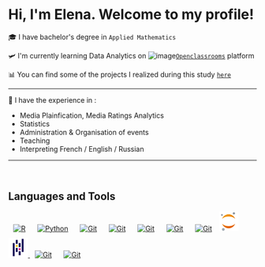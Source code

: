 

# **Hi, I'm Elena. Welcome to my profile!**



🎓 I have bachelor's degree in `Applied Mathematics` 


🛩️ I'm  currently learning Data Analytics  on ![image](https://github.com/ElenaBayk/ElenaBayk/assets/141257192/8be016db-f27e-47ae-8072-95db4886194d)[`Openclassrooms`](https://openclassrooms.com/fr/)  platform


📊 You can find some of the projects I realized during this study  [`here`](https://github.com/ElenaBayk?tab=repositories)

***
💼 I have the experience in :

-  Media Plainfication, Media Ratings Analytics
-  Statistics 
-  Administration & Organisation of events
-  Teaching
-  Interpreting  French / English / Russian
***

<br>

<div align="left">

## Languages and Tools  


<a href="https://www.r-project.org/" target="_blank"><img style="margin: 10px" src="https://profilinator.rishav.dev/skills-assets/r.svg" alt="R" height="50" /></a>
<a href="https://www.python.org/" target="_blank"><img style="margin: 10px" src="https://profilinator.rishav.dev/skills-assets/python-original.svg" alt="Python" height="50" /></a>
<a href="https://www.oracle.com/fr/database/technologies/appdev/sql.html" target="_blank"><img style="margin: 10px" src="https://www.thatjeffsmith.com/wp-content/uploads/2012/03/sqldev_512x512x32.png" alt="Git" height="50" /></a>
<a href="https://www.sqlite.org/index.html" target="_blank"><img style="margin: 10px" src="https://upload.wikimedia.org/wikipedia/commons/3/38/SQLite370.svg" alt="Git" height="50" /></a>
<a href="https://github.com/" target="_blank"><img style="margin: 10px" src="https://profilinator.rishav.dev/skills-assets/git-scm-icon.svg" alt="Git" height="50" /></a>
<a href="https://powerbi.microsoft.com/fr-fr/" target="_blank"><img style="margin: 10px" src="https://upload.wikimedia.org/wikipedia/commons/c/cf/New_Power_BI_Logo.svg" alt="Git" height="50" /></a>
<a href="https://www.knime.com/" target="_blank"><img style="margin: 10px" src="https://upload.wikimedia.org/wikipedia/commons/0/07/KNIMElogo.jpg" alt="Git" height="50" /></a>
<a href="https://jupyter.org/" target="_blank" rel="noreferrer"> <img src="https://github.com/mrankitgupta/mrankitgupta/blob/main/images/icons8-jupyter.svg" alt="jupyter" width="40" height="40"/> </a>
<a href="https://pandas.pydata.org/" target="_blank" rel="noreferrer"> <img src="https://raw.githubusercontent.com/devicons/devicon/2ae2a900d2f041da66e950e4d48052658d850630/icons/pandas/pandas-original.svg" alt="pandas" width="40" height="40"/> </a>
<a href="https://www.scikit-yb.org/en/latest/#" target="_blank"> <img style="margin: 10px" src="https://img.stackshare.io/service/12133/yellobrick.png" alt="Git" height="50"/></a>
<a href="https://plotly.com/graphing-libraries/" target="_blank"> <img style="margin: 10px" src="https://avatars.githubusercontent.com/u/5997976?s=200&v=4" alt="Git" height="50"/></a>
</div><br>





## 














